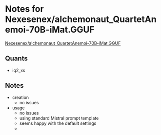 # Notes for Nexesenex/alchemonaut_QuartetAnemoi-70B-iMat.GGUF
[Nexesenex/alchemonaut_QuartetAnemoi-70B-iMat.GGUF](https://huggingface.co/Nexesenex/alchemonaut_QuartetAnemoi-70B-iMat.GGUF)

## Quants
- iq2_xs

## Notes
- creation
  - no issues
- usage
  - no issues
  - using standard Mistral prompt template
  - seems happy with the default settings
  - 
